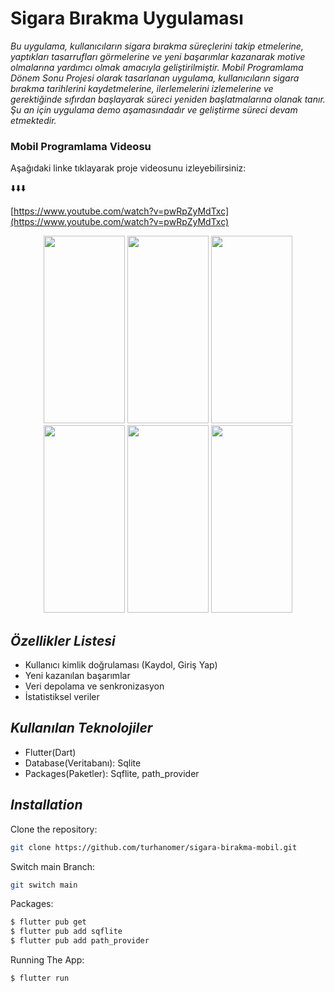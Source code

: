 # **Sigara Bırakma Uygulaması**  
*Bu uygulama, kullanıcıların sigara bırakma süreçlerini takip etmelerine, yaptıkları tasarrufları görmelerine ve yeni başarımlar kazanarak motive olmalarına yardımcı olmak amacıyla geliştirilmiştir. Mobil Programlama Dönem Sonu Projesi olarak tasarlanan uygulama, kullanıcıların sigara bırakma tarihlerini kaydetmelerine, ilerlemelerini izlemelerine ve gerektiğinde sıfırdan başlayarak süreci yeniden başlatmalarına olanak tanır. Şu an için uygulama demo aşamasındadır ve geliştirme süreci devam etmektedir.*

### Mobil Programlama Videosu

Aşağıdaki linke tıklayarak proje videosunu izleyebilirsiniz: 

⬇️⬇️⬇️ 

[https://www.youtube.com/watch?v=pwRpZyMdTxc](https://www.youtube.com/watch?v=pwRpZyMdTxc)

<p align="center">
  <img src="https://github.com/user-attachments/assets/1e2706d9-3f17-42d9-a71c-ae0829a1d986" width="130" height="300">
  <img src="https://github.com/user-attachments/assets/95758b74-e17c-495f-8e06-fa8709f26232" width="130" height="300"">
  <img src="https://github.com/user-attachments/assets/33b51db8-c49f-48ba-bc20-eb281959041b" width="130" height="300"">
  <img src="https://github.com/user-attachments/assets/af606651-ddf4-4f3c-b80a-3719bcb17ae2" width="130" height="300"">
  <img src="https://github.com/user-attachments/assets/0487a4cc-26dc-4c69-805c-9a8395ee2386" width="130" height="300">
  <img src="https://github.com/user-attachments/assets/8ee0c132-666f-48cc-9347-ea4ef73147b1" width="130" height="300">
</p>

## *Özellikler Listesi*  
- Kullanıcı kimlik doğrulaması (Kaydol, Giriş Yap)  
- Yeni kazanılan başarımlar 
- Veri depolama ve senkronizasyon
- İstatistiksel veriler      

## *Kullanılan Teknolojiler*  
- Flutter(Dart)
- Database(Veritabanı): Sqlite
- Packages(Paketler): Sqflite, path_provider

## *Installation*  

Clone the repository:  
```bash
git clone https://github.com/turhanomer/sigara-birakma-mobil.git 
```
Switch main Branch:
```bash
git switch main
```
Packages:
```bash
$ flutter pub get
$ flutter pub add sqflite
$ flutter pub add path_provider
```
Running The App:
```bash
$ flutter run
```
